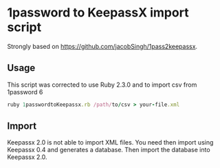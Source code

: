 # 1password to KeepassX import script

Strongly based on https://github.com/jacobSingh/1pass2keepassx.

## Usage

This script was corrected to use Ruby 2.3.0 and to import csv from 1password 6

```ruby
ruby 1passwordtoKeepassx.rb /path/to/csv > your-file.xml
```

## Import

Keepassx 2.0 is not able to import XML files. You need then import using Keepassx 0.4 and generates a database.
Then import the database into Keepassx 2.0.
